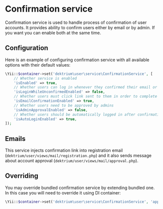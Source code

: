 # Confirmation service

Confirmation service is used to handle process of confirmation of user accounts. It provides ability to confirm
users either by email or by admin. If you want you can enable both at the same time.

## Configuration

Here is an example of configuring confirmation service with all available options with their default values:

```php
\Yii::$container->set('dektrium\user\service\ConfirmationService', [
    // Whether service is enabled
    'isEnabled' => true,
    // Whether users can log in whenever they confirmed their email or not
    'isLoginWhileUnconfirmedEnabled' => false,
    // Whether users must click link sent to them in order to complete registration.
    'isEmailConfirmationEnabled' => true,
    // Whether users need to be approved by admins
    'isAdminApprovalEnabled' => false,
    // Whether users should be automatically logged in after confirmation
    'isAutoLoginEnabled' => true,
]);
```

## Emails

This service injects confirmation link into registration email (`dektrium/user/views/mail/registration.php`) and it also
sends message about account approval (`dektrium/user/views/mail/approval.php`).

## Overriding

You may override bundled confirmation service by extending bundled one. In this case you will need to override it using
DI container:

```php
\Yii::$container->set('dektrium\user\service\ConfirmationService', 'app\service\CustomConfirmationService');
```